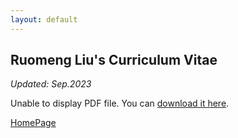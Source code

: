 ```yaml
---
layout: default
---
```


## Ruomeng Liu's Curriculum Vitae

_Updated: Sep.2023_

<object data="/assets/RUOMENG_LIU__CV.pdf" type="application/pdf" width="100%" height="800px">
  <p>Unable to display PDF file. You can <a href="/assets/RUOMENG_LIU__CV.pdf">download it here</a>.</p>
</object>


[HomePage](./)
